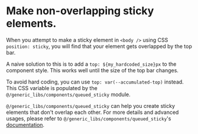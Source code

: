 # Make non-overlapping sticky elements.

When you attempt to make a sticky element in `<body />` using CSS
`position: sticky`, you will find that your element gets overlapped by the top
bar.

A naive solution to this is to add a `top: ${my_hardcoded_size}px` to the
component style. This works well until the size of the top bar changes.

To avoid hard coding, you can use `top: var(--accumulated-top)` instead. This
CSS variable is populated by the `@/generic_libs/components/queued_sticky`
module.

`@/generic_libs/components/queued_sticky` can help you create sticky elements
that don't overlap each other. For more details and advanced usages, please
refer to `@/generic_libs/components/queued_sticky`'s
[documentation](../../src/generic_libs/components/queued_sticky/doc.md).

